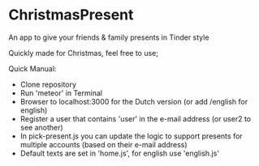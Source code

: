 # ChristmasPresent
An app to give your friends &amp; family presents in Tinder style

Quickly made for Christmas, feel free to use;

Quick Manual:

- Clone repository
- Run 'meteor' in Terminal
- Browser to localhost:3000 for the Dutch version (or add /english for english)
- Register a user that contains 'user' in the e-mail address (or user2 to see another)
- In pick-present.js you can update the logic to support presents for multiple accounts (based on their e-mail address)
- Default texts are set in 'home.js', for english use 'english.js'
